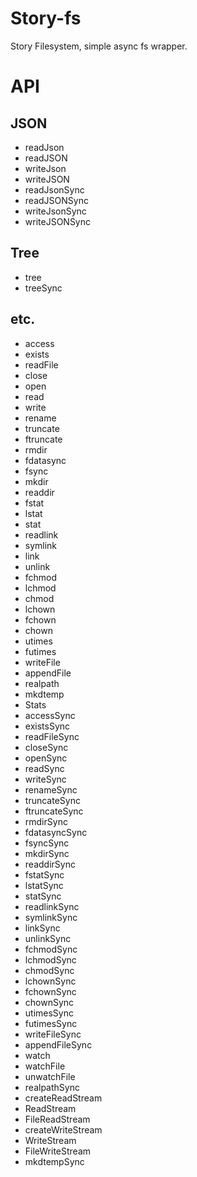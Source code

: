 # Story-fs

Story Filesystem, simple async fs wrapper.

# API

## JSON

- readJson
- readJSON
- writeJson
- writeJSON
- readJsonSync
- readJSONSync
- writeJsonSync
- writeJSONSync

## Tree

- tree
- treeSync

## etc.

- access
- exists
- readFile
- close
- open
- read
- write
- rename
- truncate
- ftruncate
- rmdir
- fdatasync
- fsync
- mkdir
- readdir
- fstat
- lstat
- stat
- readlink
- symlink
- link
- unlink
- fchmod
- lchmod
- chmod
- lchown
- fchown
- chown
- utimes
- futimes
- writeFile
- appendFile
- realpath
- mkdtemp
- Stats
- accessSync
- existsSync
- readFileSync
- closeSync
- openSync
- readSync
- writeSync
- renameSync
- truncateSync
- ftruncateSync
- rmdirSync
- fdatasyncSync
- fsyncSync
- mkdirSync
- readdirSync
- fstatSync
- lstatSync
- statSync
- readlinkSync
- symlinkSync
- linkSync
- unlinkSync
- fchmodSync
- lchmodSync
- chmodSync
- lchownSync
- fchownSync
- chownSync
- utimesSync
- futimesSync
- writeFileSync
- appendFileSync
- watch
- watchFile
- unwatchFile
- realpathSync
- createReadStream
- ReadStream
- FileReadStream
- createWriteStream
- WriteStream
- FileWriteStream
- mkdtempSync